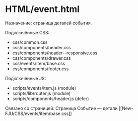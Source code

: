 # HTML/event.html

Назначение: страница деталей события.

Подключённые CSS:
- css/common.css
- css/components/header.css
- css/components/header--responsive.css
- css/components/drawer.css
- css/events/item/base.css
- css/components/footer.css

Подключённые JS:
- scripts/events/item.js (module)
- scripts/lib/router.js (module)
- scripts/components/header.js (defer)

Связано со страницей: Страница Событие — детали 
[[New-FJU/CSS/events/item/base.css]]
